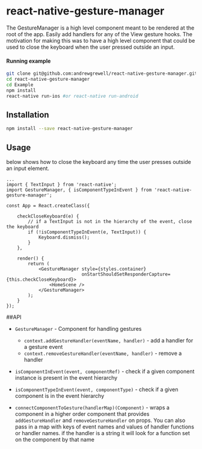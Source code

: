 # react-native-gesture-manager
The GestureManager is a high level component meant to be rendered at the root of the app.
Easily add handlers for any of the View gesture hooks. The motivation for making this was to have a high
level component that could be used to close the keyboard when the user pressed outside an input.

#### Running example
```bash
git clone git@github.com:andrewgrewell/react-native-gesture-manager.git
cd react-native-gesture-manager
cd Example
npm install
react-native run-ios #or react-native run-android
```

## Installation
```bash
npm install --save react-native-gesture-manager
```

## Usage
below shows how to close the keyboard any time the user presses outside an input element.

```
...
import { TextInput } from 'react-native';
import GestureManager, { isComponentTypeInEvent } from 'react-native-gesture-manager';

const App = React.createClass({

    checkCloseKeyboard(e) {
        // if a TextInput is not in the hierarchy of the event, close the keyboard
        if (!isComponentTypeInEvent(e, TextInput)) {
            Keyboard.dismiss();
        }
    },

    render() {
        return (
            <GestureManager style={styles.container}
                            onStartShouldSetResponderCapture={this.checkCloseKeyboard}>
                <HomeScene />
            </GestureManager>
        );
    }
});
```

##API
* `GestureManager` - Component for handling gestures
  * `context.addGestureHandler(eventName, handler)` - add a handler for a gesture event
  * `context.removeGestureHandler(eventName, handler)` - remove a handler
  
* `isComponentInEvent(event, componentRef)` - check if a given component instance is present in the event hierarchy
* `isComponentTypeInEvent(event, componentType)` - check if a given component is in the event hierarchy
* `connectComponentToGesture(handlerMap)(Component)` - wraps a component in a higher order component that provides `addGestureHandler` and `removeGestureHandler` on props. You can also pass in a map with keys of event names and values of handler functions or handler names. if the handler is a string it will look for a function set on the component by that name
